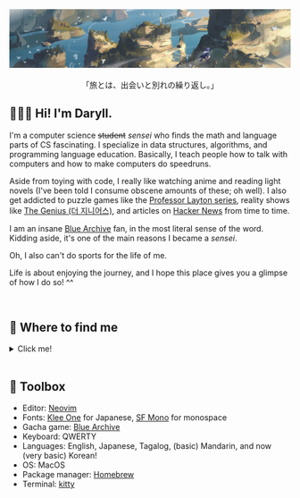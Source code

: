 <div align="center">
  <img src="assets/elaina.jpeg" alt="banner">
</div>

<br>

<div align="center">
「旅とは、出会いと別れの繰り返し。」
</div>

<h2>🙍🏻‍♂️ Hi! I'm Daryll.</h2>

I'm a computer science ~~student~~ _sensei_ who finds the math and language parts of CS fascinating. I specialize in data structures, algorithms, and programming language education. Basically, I teach people how to talk with computers and how to make computers do speedruns. <!--I currently serve as a member of our department's [Algorithms and Complexity Laboratory](https://aclab.dcs.upd.edu.ph/), where I investigate nonstandard models of computation. I also help out with various stuff as an ordinary CS student: from making problem sets for various courses to giving lectures and talks on different aspects of life in computer science. -->

Aside from toying with code, I really like watching anime and reading light novels (I've been told I consume obscene amounts of these; oh well). I also get addicted to puzzle games like the [Professor Layton series](https://en.wikipedia.org/wiki/Professor_Layton), reality shows like [The Genius (더 지니어스)](https://en.wikipedia.org/wiki/The_Genius_(TV_series)), and articles on [Hacker News](https://news.ycombinator.com/) from time to time.

I am an insane [Blue Archive](https://en.wikipedia.org/wiki/Blue_Archive) fan, in the most literal sense of the word. Kidding aside, it's one of the main reasons I became a _sensei_.

Oh, I also can't do sports for the life of me.

Life is about enjoying the journey, and I hope this place gives you a glimpse of how I do so! ^^

<br>

<h2>🔎 Where to find me</h2>

<details>

<summary>Click me!</summary>

<br>

✅ = I use it regularly, feel free to reach out!

❌ = I don't use it

✏️ = Circumstantial, check `Notes`

| `Platform`  | `Status` | `Notes`                                                            |
| ----------- | -------- | ------------------------------------------------------------------ |
| AniList     | ✅       | [`Daryll`](https://anilist.co/user/Daryll/)                        |
| Bookmeter   | ✅       | `ユイ`                                                             |
| Discord     | ✅       | `Daryll (_daryll_)`                                                |
| Email       | ✅       |                                                                    |
| Facebook    | ✏️       | I only use it for uni-related stuff and updating my profile, so... |
| GitHub      | ✅       |                                                                    |
| GitLab      | ❌       |                                                                    |
| Hacker News | ❌       | read-only                                                          |
| Instagram   | ❌       |                                                                    |
| LinkedIn    | ✏️       | I rarely use it                                                    |
| Mastodon    | ❌       |                                                                    |
| Messenger   | ✏️       | ✅ iff I know you                                                  |
| MyAnimeList | ❌       |                                                                    |
| Reddit      | ❌       |                                                                    |
| Steam       | ❌       |                                                                    |
| Threads     | ❌       |                                                                    |
| TikTok      | ❌       |                                                                    |
| Twitter     | ✅       | [`@daryll_ko`](https://twitter.com/daryll_ko)                      |

</details>

<br>

<h2>🧰 Toolbox</h2>

- Editor: [Neovim](https://neovim.io/)
- Fonts: [Klee One](https://fonts.google.com/specimen/Klee+One) for Japanese, [SF Mono](https://developer.apple.com/fonts/) for monospace
- Gacha game: [Blue Archive](https://bluearchive.nexon.com/home)
- Keyboard: QWERTY
- Languages: English, Japanese, Tagalog, (basic) Mandarin, and now (very basic) Korean!
- OS: MacOS
- Package manager: [Homebrew](https://brew.sh/)
- Terminal: [kitty](https://sw.kovidgoyal.net/kitty/)

